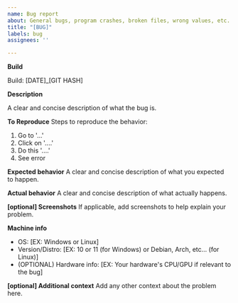 ```yaml
---
name: Bug report
about: General bugs, program crashes, broken files, wrong values, etc...
title: "[BUG]"
labels: bug
assignees: ''

---
```


<!--
NOTE:

Before you file an issue, please look if there's already the same
issue before filing one. Otherwise it'll just get closed as a duplicate.
-->

**Build**
<!--
Which build this bug is seen? Replace [DATE] with YYYYMMDD
and [GIT HASH] with the Git short hash the build was built on.
The main menu will show the build's date and Git hash.
-->
Build: [DATE]_[GIT HASH]

**Description**
<!--
Build, Description, "To Reproduce", "Expected/Actual behavior", and
"Machine info" ALL MUST be completed in. DO NOT put in chatlogs
and instead forumlate them into detailed description and
reproduction steps.
-->
A clear and concise description of what the bug is.

**To Reproduce**
Steps to reproduce the behavior:
1. Go to '...'
2. Click on '....'
3. Do this '....'
4. See error

**Expected behavior**
A clear and concise description of what you expected to happen.

**Actual behavior**
A clear and concise description of what actually happens.

**[optional] Screenshots**
If applicable, add screenshots to help explain your problem.

**Machine info**
 - OS: [EX: Windows or Linux]
 - Version/Distro: [EX: 10 or 11 (for Windows) or Debian, Arch, etc... (for Linux)]
 - (OPTIONAL) Hardware info: [EX: Your hardware's CPU/GPU if relevant to the bug]

**[optional] Additional context**
Add any other context about the problem here.
